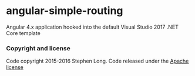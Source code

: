 # angular-simple-routing

Angular 4.x application hooked into the default Visual Studio 2017 .NET Core template

### Copyright and license
Code copyright 2015-2016 Stephen Long.  Code released under the [Apache license](https://github.com/long2know/angular-simple-routing/blob/master/LICENSE)

